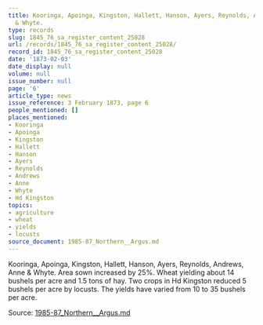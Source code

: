 ```yaml
---
title: Kooringa, Apoinga, Kingston, Hallett, Hanson, Ayers, Reynolds, Andrews, Anne
  & Whyte.
type: records
slug: 1845_76_sa_register_content_25028
url: /records/1845_76_sa_register_content_25028/
record_id: 1845_76_sa_register_content_25028
date: '1873-02-03'
date_display: null
volume: null
issue_number: null
page: '6'
article_type: news
issue_reference: 3 February 1873, page 6
people_mentioned: []
places_mentioned:
- Kooringa
- Apoinga
- Kingston
- Hallett
- Hanson
- Ayers
- Reynolds
- Andrews
- Anne
- Whyte
- Hd Kingston
topics:
- agriculture
- wheat
- yields
- locusts
source_document: 1985-87_Northern__Argus.md
---
```


Kooringa, Apoinga, Kingston, Hallett, Hanson, Ayers, Reynolds, Andrews, Anne & Whyte.  Area sown increased by 25%.  Wheat yielding about 14 bushels per acre and 1.5 tons of hay.  Two crops in Hd Kingston reduced 5 bushels per acre by locusts.  The yields have varied from 10 to 35 bushels per acre.

Source: [1985-87_Northern__Argus.md](/downloads/markdown/1985-87_Northern__Argus.md)
